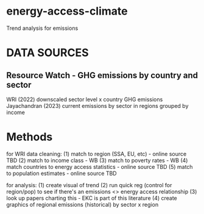 # energy-access-climate
Trend analysis for emissions

# DATA SOURCES

## Resource Watch - GHG emissions by country and sector
WRI (2022) downscaled sector level x country GHG emissions
Jayachandran (2023) current emissions by sector in regions grouped by income 



# Methods
for WRI data cleaning:
(1) match to region (SSA, EU, etc) - online source TBD
(2) match to income class - WB
(3) match to poverty rates - WB
(4) match countries to energy access statistics - online source TBD 
(5) match to population estimates - online source TBD 

for analysis:
(1) create visual of trend
(2) run quick reg (control for region/pop) to see if there's an emissions <> energy access relationship
(3) look up papers charting this - EKC is part of this literature 
(4) create graphics of regional emissions (historical) by sector x region 
